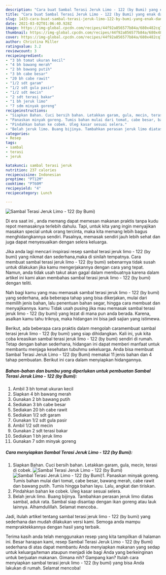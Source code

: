 ```yaml
---
description: "Cara buat Sambal Terasi Jeruk Limo - 122 (by Bumi) yang enak dan Mudah Dibuat"
title: "Cara buat Sambal Terasi Jeruk Limo - 122 (by Bumi) yang enak dan Mudah Dibuat"
slug: 1433-cara-buat-sambal-terasi-jeruk-limo-122-by-bumi-yang-enak-dan-mudah-dibuat
date: 2021-03-02T01:06:40.928Z
image: https://img-global.cpcdn.com/recipes/44f92a856577b84a/680x482cq70/sambal-terasi-jeruk-limo-122-by-bumi-foto-resep-utama.jpg
thumbnail: https://img-global.cpcdn.com/recipes/44f92a856577b84a/680x482cq70/sambal-terasi-jeruk-limo-122-by-bumi-foto-resep-utama.jpg
cover: https://img-global.cpcdn.com/recipes/44f92a856577b84a/680x482cq70/sambal-terasi-jeruk-limo-122-by-bumi-foto-resep-utama.jpg
author: Christina Miller
ratingvalue: 3.2
reviewcount: 3
recipeingredient:
- "3 bh tomat ukuran kecil"
- "4 bh bawang merah"
- "2 bh bawang putih"
- "3 bh cabe besar"
- "20 bh cabe rawit"
- "1/2 sdt garam"
- "1/2 sdt gula pasir"
- "1/2 sdt mecin"
- "2 sdt terasi bakar"
- "1 bh jeruk limo"
- "7 sdm minyak goreng"
recipeinstructions:
- "Siapkan Bahan. Cuci bersih bahan. Letakkan garam, gula, mecin, terasi di cobek."
- "Panaskan minyak goreng. Tumis bahan mulai dari tomat, cabe besar, bawang merah, cabe rawit dan bawang putih. Tumis hingga bahan layu. Lalu, angkat dan tiriskan."
- "Pindahkan bahan ke cobek. Uleg kasar sesuai selera."
- "Belah jeruk limo. Buang bijinya. Tambahkan perasan jeruk limo diatas sambal, aduk rata. Sambal siap disantap dengan ikan goreng atau lauk lainnya. Alhamdulillah. Selamat mencoba.."
categories:
- Resep
tags:
- sambal
- terasi
- jeruk

katakunci: sambal terasi jeruk 
nutrition: 237 calories
recipecuisine: Indonesian
preptime: "PT12M"
cooktime: "PT60M"
recipeyield: "4"
recipecategory: Lunch

---
```



![Sambal Terasi Jeruk Limo - 122 (by Bumi)](https://img-global.cpcdn.com/recipes/44f92a856577b84a/680x482cq70/sambal-terasi-jeruk-limo-122-by-bumi-foto-resep-utama.jpg)

Di era  saat ini , anda memang dapat memesan makanan praktis tanpa kudu repot memasaknya terlebih dahulu. Tapi, untuk kita yang ingin menyajikan masakan special untuk orang tercinta, maka kita memang lebih bagus menghidangkannya sendiri. Pasalnya, memasak sendiri jauh lebih sehat dan juga dapat menyesuaikan dengan selera keluarga.

Jika anda lagi mencari inspirasi resep sambal terasi jeruk limo - 122 (by bumi) yang nikmat dan sederhana,maka di sinilah tempatnya. Cara membuat sambal terasi jeruk limo - 122 (by bumi)  sebenarnya tidak susah untuk dilakukan jika kamu mengerjakannya dengan cara yang tepat. Namun, anda tidak usah takut akan gagal dalam membuatnya 
karena dalam artikel ini kami akan membahas sambal terasi jeruk limo - 122 (by bumi) dengan teliti.  



Nah bagi kamu yang mau memasak sambal terasi jeruk limo - 122 (by bumi) yang sederhana, ada beberapa tahap yang bisa dikerjakan, mulai dari memilih jenis bahan, lalu penentuan bahan segar, hingga cara membuat dan menyajikannya. kamu Tidak usah pusing jika mau memasak sambal terasi jeruk limo - 122 (by bumi) yang lezat di mana pun anda berada. Karena, asalkan kamu  tahu triknya, maka hidangan ini bisa jadi sajian yang istimewa.

Berikut, ada beberapa cara praktis  dalam mengolah caramembuat sambal terasi jeruk limo - 122 (by bumi) yang siap dihidangkan. Kali ini, yuk kita coba kreasikan sambal terasi jeruk limo - 122 (by bumi) sendiri di rumah. Tetap dengan bahan sederhana, hidangan ini dapat memberi manfaat untuk membantu menjaga kesehatan tubuhmu sekeluarga. Anda bisa membuat Sambal Terasi Jeruk Limo - 122 (by Bumi) memakai 11 jenis bahan dan 4 tahap pembuatan. Berikut ini cara dalam menyiapkan hidangannya.

<!--inarticleads1-->

##### Bahan-bahan dan bumbu yang diperlukan untuk pembuatan Sambal Terasi Jeruk Limo - 122 (by Bumi):

1. Ambil 3 bh tomat ukuran kecil
1. Siapkan 4 bh bawang merah
1. Gunakan 2 bh bawang putih
1. Sediakan 3 bh cabe besar
1. Sediakan 20 bh cabe rawit
1. Sediakan 1/2 sdt garam
1. Gunakan 1/2 sdt gula pasir
1. Ambil 1/2 sdt mecin
1. Gunakan 2 sdt terasi bakar
1. Sediakan 1 bh jeruk limo
1. Gunakan 7 sdm minyak goreng




<!--inarticleads2-->

##### Cara menyiapkan Sambal Terasi Jeruk Limo - 122 (by Bumi):

1. Siapkan Bahan. Cuci bersih bahan. Letakkan garam, gula, mecin, terasi di cobek.
<img src="https://img-global.cpcdn.com/steps/c41bd8d1b145d319/160x128cq70/sambal-terasi-jeruk-limo-122-by-bumi-langkah-memasak-1-foto.jpg" alt="Sambal Terasi Jeruk Limo - 122 (by Bumi)"><img src="https://img-global.cpcdn.com/steps/df4766718b171a3c/160x128cq70/sambal-terasi-jeruk-limo-122-by-bumi-langkah-memasak-1-foto.jpg" alt="Sambal Terasi Jeruk Limo - 122 (by Bumi)">1. Panaskan minyak goreng. Tumis bahan mulai dari tomat, cabe besar, bawang merah, cabe rawit dan bawang putih. Tumis hingga bahan layu. Lalu, angkat dan tiriskan.
1. Pindahkan bahan ke cobek. Uleg kasar sesuai selera.
1. Belah jeruk limo. Buang bijinya. Tambahkan perasan jeruk limo diatas sambal, aduk rata. Sambal siap disantap dengan ikan goreng atau lauk lainnya. Alhamdulillah. Selamat mencoba..




Jadi, itulah artikel tentang  sambal terasi jeruk limo - 122 (by bumi)  yang sederhana dan mudah dilakukan versi kami. Semoga anda mampu mempraktekkannya dengan hasil yang terbaik. 

Terima kasih anda telah menggunakan resep yang kita tampilkan di halaman ini. Besar harapan kami, resep  Sambal Terasi Jeruk Limo - 122 (by Bumi) sederhana di atas dapat membantu Anda menyiapkan makanan yang sedap untuk keluarga/teman ataupun menjadi ide bagi Anda yang berkeinginan untuk berjualan makanan. Gimana nih? Gampang kan? Itulah cara menyiapkan sambal terasi jeruk limo - 122 (by bumi) yang bisa Anda lakukan di rumah. Selamat mencoba!

